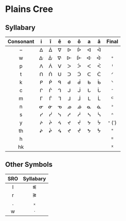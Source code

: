 # Plains Cree

## Syllabary

Consonant | i | î | ê | o | ô | a | â | Final
:--------:|:-:|:-:|:-:|:-:|:-:|:-:|:-:|:----:
    –     | ᐃ | ᐄ | ᐁ | ᐅ | ᐆ | ᐊ | ᐋ |
    w     | ᐏ | ᐑ | ᐍ | ᐓ | ᐕ | ᐘ | ᐚ |   ᐤ
    p     | ᐱ | ᐲ | ᐯ | ᐳ | ᐴ | ᐸ | ᐹ |   ᑊ
    t     | ᑎ | ᑏ | ᑌ | ᑐ | ᑑ | ᑕ | ᑖ |   ᐟ
    k     | ᑭ | ᑮ | ᑫ | ᑯ | ᑰ | ᑲ | ᑳ |   ᐠ
    c     | ᒋ | ᒌ | ᒉ | ᒍ | ᒎ | ᒐ | ᒑ |   ᐨ
    m     | ᒥ | ᒦ | ᒣ | ᒧ | ᒨ | ᒪ | ᒫ |   ᒼ
    n     | ᓂ | ᓃ | ᓀ | ᓄ | ᓅ | ᓇ | ᓈ |   ᐣ
    s     | ᓯ | ᓰ | ᓭ | ᓱ | ᓲ | ᓴ | ᓵ |   ᐢ
    y     | ᔨ | ᔩ | ᔦ | ᔪ | ᔫ | ᔭ | ᔮ | ᕀ (ᐝ)
   th     | ᖨ | ᖩ | ᖧ | ᖪ | ᖫ | ᖬ | ᖭ |   ᙾ
    h     |   |   |   |   |   |   |   |   ᐦ
   hk     |   |   |   |   |   |   |   |   ᕽ

## Other Symbols

SRO | Syllabary
:--:|:--------:
 l  |     ᓬ
 r  |     ᕒ
 .  |     ᙮
 w  |     ᐧ
